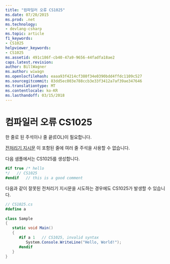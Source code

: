 ```yaml
---
title: "컴파일러 오류 CS1025"
ms.date: 07/20/2015
ms.prod: .net
ms.technology:
- devlang-csharp
ms.topic: article
f1_keywords:
- CS1025
helpviewer_keywords:
- CS1025
ms.assetid: 491c186f-cb40-47a9-9656-44fadfa18ae2
caps.latest.revision: 
author: BillWagner
ms.author: wiwagn
ms.openlocfilehash: eaaa93f4214cf380f34e0390bdd4ffdc1109c527
ms.sourcegitcommit: 83dd5ec003e788ccb3e33f3412a7af39ae347646
ms.translationtype: MT
ms.contentlocale: ko-KR
ms.lasthandoff: 03/15/2018
---
```

# <a name="compiler-error-cs1025"></a>컴파일러 오류 CS1025
한 줄로 된 주석이나 줄 끝(EOL)이 필요합니다.  
  
 [전처리기 지시문](../../csharp/language-reference/preprocessor-directives/index.md) 이 포함된 줄에 여러 줄 주석을 사용할 수 없습니다.  
  
 다음 샘플에서는 CS1025를 생성합니다.  
  
```csharp  
#if true /* hello  
*/   // CS1025  
#endif   // this is a good comment  
```  
  
 다음과 같이 잘못된 전처리기 지시문을 시도하는 경우에도 CS1025가 발생할 수 있습니다.  
  
```csharp  
// CS1025.cs  
#define a  
  
class Sample  
{  
   static void Main()  
   {  
      #if a 1   // CS1025, invalid syntax  
         System.Console.WriteLine("Hello, World!");  
      #endif  
   }  
}  
```
